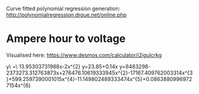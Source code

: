 Curve fitted polynomial regression generation: http://polynomialregression.drque.net/online.php

# Ampere hour to voltage

Visualised here: https://www.desmos.com/calculator/i2igulcrkg

y\ =\ 13.95303731988x-2x^{2}
y=23.85+0.14x
y=8483298-2373273.312763873x+276476.10619333945x^{2}-17167.409762003314x^{3}+599.2597390001015x^{4}-11.149802489333474x^{5}+0.08638809969727154x^{6}
